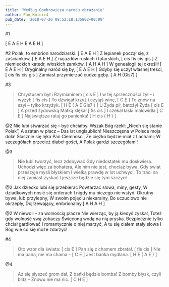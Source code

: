```yaml
---
title: 'Według Gombrowicza narodu obrażanie'
author: Pan_Kmicic4
pub_date: '2018-07-26 08:52:18.135802+00:00'
---
```


#1

[ E A E H E A E H ]

#2
Polak, to embrion narodziarski: [ E A E H ]
Z lepianek począł się, z zaścianków, [ E A E H ]
Z najazdów ruskich i tatarskich, [ cis fis cis gis ]
Z niemieckich katedr, włoskich zamków. [ A H A H ]
W genealogii tej określił [ E A E H ]
Oryginalny naród się by, [ E A E H ]
Gdyby się uczył własnej treści, [ cis fis cis gis ]
Zamiast przymierzać cudze gęby. [ A H (Gis7) ]

#3
>Chrystusem był i Rzymianinem [ cis E ]
>I w tej sprzeczności żył – i wyżył: [ fis cis ]
>To dźwigał krzyż i czyjąś winę, [ C E ]
>To znów na szyi – tylko krzyżyk. [ H E ( A E Gis7 ) ]
>U Żyda pił, batożył Żyda [ cis E ]
>A przed żydowską Matką klękał [ fis cis ]
>I czekał łaski malowidła [ C E ]
>Najświętsza ratuj go panienka! [ H cis ( H ) ]

@2
Nie lubi stwarzać się – być chciałby.
Wszak Bóg rzekł: „Niech się stanie Polak”,
A szatan w płacz – Das ist unglaublich!
Nieszczęsna w Polsce moja dola!
Słusznie się lęka Pan Ciemności,
Że ciężko będzie miał z Lachami;
W szczegółach przecież diabeł gości,
A Polak gardzi szczegółami!

@3
>Nie lubi tworzyć, lecz zdobywać
>Gdy niedostatek mu doskwiera.
>Uchodzi więc za bohatera,
>Ale nim nie jest, chociaż bywa.
>Gdy świat przeszyje myśli błyskiem
>I wielką prawdę w lot uchwyci,
>To traci na niej zamiast zyskać
>I jeszcze będzie się tym szczycił.

@2
Jak dziecko lubi się przebierać
Powtarzać słowa, miny, gesty,
W dziadkowych nosić się orderach
I nigdy mu niczego nie wstyd.
Okrutny bywa, lub przylepny,
W swoim pojęciu niekaralny,
Bo uczuciowo nie okrzepły,
Dojrzewający, embrionalny.[ A H A H ]

@2
W niewoli – za wolnością płacze
Nie wierząc, by ją kiedyś zyskał,
Toteż gdy wolność swą zobaczy
Święconą wodą na nią pryska.
Bezpiecznie tylko chciał gardłować
I romantycznie o niej marzyć,
A tu się ciałem stały słowa
I Bóg wie co się może zdarzyć!

#4
>Oto wzór dla świata: [ cis E ]
>Pan się z chamem zbratał. [ fis cis ]
>Nie ma pana, nie ma chama – [ C E ]
>Jest bańka mydlana. [ H E ( A E ) ]

@4
>Aż się słyszeć grom dał, 
>Z bańki będzie bomba!
>Z bomby błysk, czyli blitz –
>Znowu nie ma nic. [ C H E ]